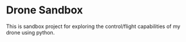 # Drone Sandbox 

This is sandbox project for exploring the control/flight capabilities of my drone using python. 

